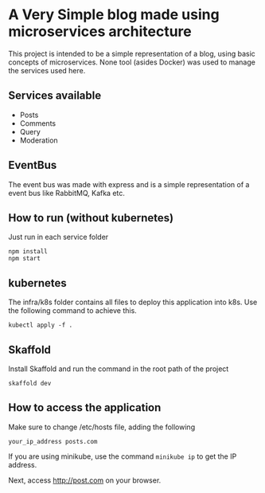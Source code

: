 # A Very Simple blog made using microservices architecture
This project is intended to be a simple representation of a blog, using basic concepts of microservices. None tool (asides Docker) was used to manage the services used here.

## Services available
- Posts
- Comments
- Query
- Moderation

## EventBus
The event bus was made with express and is a simple representation of a event bus like RabbitMQ, Kafka etc.

## How to run (without kubernetes)
Just run in each service folder
```
npm install
npm start
```

## kubernetes
The infra/k8s folder contains all files to deploy this application into k8s. Use the following command to achieve this.
```
kubectl apply -f .
```

## Skaffold
Install Skaffold and run the command in the root path of the project
```
skaffold dev
```

## How to access the application
Make sure to change /etc/hosts file, adding the following
```
your_ip_address posts.com
```

If you are using minikube, use the command ```minikube ip``` to get the IP address.

Next, access http://post.com on your browser.
